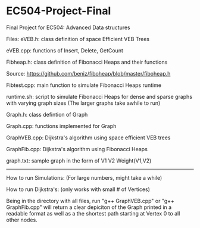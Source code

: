 # EC504-Project-Final
Final Project for EC504: Advanced Data structures


Files:
eVEB.h: class definition of space Efficient VEB Trees

eVEB.cpp: functions of Insert, Delete, GetCount

Fibheap.h: class definition of Fibonacci Heaps and their functions

Source: https://github.com/beniz/fiboheap/blob/master/fiboheap.h

Fibtest.cpp: main function to simulate Fibonacci Heaps runtime

runtime.sh: script to simulate Fibonacci Heaps for dense and sparse graphs with varying graph sizes (The larger graphs take awhile to run)

Graph.h: class defintion of Graph

Graph.cpp: functions implemented for Graph

GraphVEB.cpp: Dijkstra's algorithm using space efficient VEB trees

GraphFib.cpp: Dijkstra's algorithm using Fibonacci Heaps

graph.txt: sample graph in the form of V1 V2 Weight(V1,V2)




-------------------------------------------------------------------------------------
How to run Simulations: (For large numbers, might take a while)





How to run Dijkstra's: (only works with small # of Vertices)

Being in the directory with all files, run "g++ GraphVEB.cpp" or "g++ GraphFib.cpp" will return a clear depiciton of the Graph printed in a readable format as well as a the shortest path starting at Vertex 0 to all other nodes.




